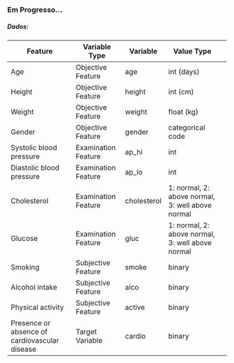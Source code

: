 ### Em Progresso...

##### Dados: 

| Feature                                       | Variable Type       | Variable    | Value Type                                       |   |
|-----------------------------------------------|---------------------|-------------|--------------------------------------------------|---|
| Age                                           | Objective Feature   | age         | int (days)                                       |   |
| Height                                        | Objective Feature   | height      | int (cm)                                         |   |
| Weight                                        | Objective Feature   | weight      | float (kg)                                       |   |
| Gender                                        | Objective Feature   | gender      | categorical code                                 |   |
| Systolic blood pressure                       | Examination Feature | ap_hi       | int                                              |   |
| Diastolic blood pressure                      | Examination Feature | ap_lo       | int                                              |   |
| Cholesterol                                   | Examination Feature | cholesterol | 1: normal, 2: above normal, 3: well above normal |   |
| Glucose                                       | Examination Feature | gluc        | 1: normal, 2: above normal, 3: well above normal |   |
| Smoking                                       | Subjective Feature  | smoke       | binary                                           |   |
| Alcohol intake                                | Subjective Feature  | alco        | binary                                           |   |
| Physical activity                             | Subjective Feature  | active      | binary                                           |   |
| Presence or absence of cardiovascular disease | Target Variable     | cardio      | binary                                           |   |
